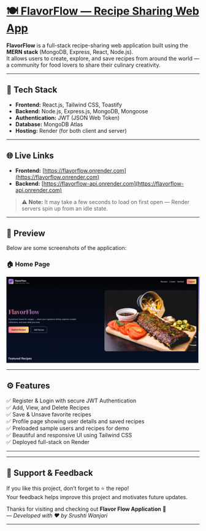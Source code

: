 # [🍽️ FlavorFlow — Recipe Sharing Web App](https://flavorflow.onrender.com)

**FlavorFlow** is a full-stack recipe-sharing web application built using the **MERN stack** (MongoDB, Express, React, Node.js).  
It allows users to create, explore, and save recipes from around the world — a community for food lovers to share their culinary creativity.  

---

## 🚀 Tech Stack
- **Frontend:** React.js, Tailwind CSS, Toastify  
- **Backend:** Node.js, Express.js, MongoDB, Mongoose  
- **Authentication:** JWT (JSON Web Token)  
- **Database:** MongoDB Atlas  
- **Hosting:** Render (for both client and server)

---

## 🌐 Live Links
- **Frontend:** [https://flavorflow.onrender.com](https://flavorflow.onrender.com)  
- **Backend:** [https://flavorflow-api.onrender.com](https://flavorflow-api.onrender.com)

> ⚠️ **Note:** It may take a few seconds to load on first open — Render servers spin up from an idle state.
---
## 📸 Preview

Below are some screenshots of the application:

### 🏠 Home Page
![Home Page](/client/src/assets/Screenshot%20(131).png)

---

## ⚙️ Features
✅ Register & Login with secure JWT Authentication  
✅ Add, View, and Delete Recipes  
✅ Save & Unsave favorite recipes  
✅ Profile page showing user details and saved recipes  
✅ Preloaded sample users and recipes for demo  
✅ Beautiful and responsive UI using Tailwind CSS  
✅ Deployed full-stack on Render

---
---
## 🌟 Support & Feedback
If you like this project, don’t forget to ⭐ the repo!  
Your feedback helps improve this project and motivates future updates.  

Thanks for visiting and checking out **Flavor Flow Application** 💙  
— *Developed with ❤️ by Srushti Wanjari*

---



